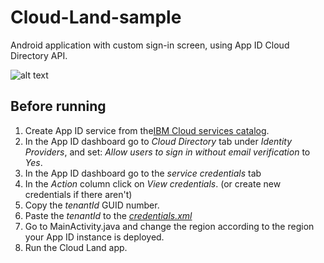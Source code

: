 # Cloud-Land-sample
Android application with custom sign-in screen, using App ID Cloud Directory API.

![alt text][cloudLandLoginScreen]

## Before running 
1. Create App ID service from the[IBM Cloud services catalog](https://console.bluemix.net/catalog/services/app-id?taxonomyNavigation=apps).
2. In the App ID dashboard go to _Cloud Directory_ tab under _Identity Providers_, and set: _Allow users to sign in without email verification_ to _Yes_.
2. In the App ID dashboard go to the _service credentials_ tab
3. In the _Action_ column click on _View credentials_. (or create new credentials if there aren't)
4. Copy the _tenantId_ GUID number.
5. Paste the _tenantId_ to the [_credentials.xml_](/Cloud-Land-sample/app/src/main/res/values/credentials.xml)
6. Go to MainActivity.java and change the region according to the region your App ID instance is deployed.
7. Run the Cloud Land app.


[cloudLandLoginScreen]: https://github.com/rotembr/Cloud-Land-sample/app/src/main/res/drawable/cloud_land_login.png "Cloud Land login screen"
